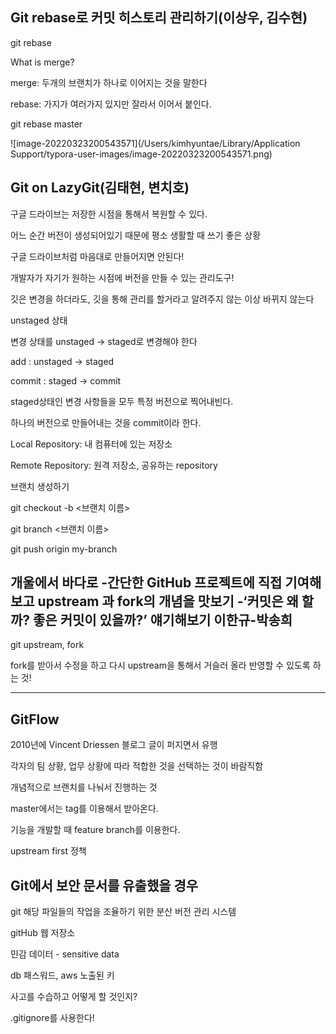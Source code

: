 ## Git rebase로 커밋 히스토리 관리하기(이상우, 김수현)

git rebase

What is merge?

merge: 두개의 브랜치가 하나로 이어지는 것을 말한다

rebase: 가지가 여러가지 있지만 잘라서 이어서 붙인다.

git rebase master

![image-20220323200543571](/Users/kimhyuntae/Library/Application Support/typora-user-images/image-20220323200543571.png)







## Git on LazyGit(김태현, 변치호)

구글 드라이브는 저장한 시점을 통해서 복원할 수 있다.

어느 순간 버전이 생성되어있기 때문에 평소 생활할 때 쓰기 좋은 상황

구글 드라이브처럼 마음대로 만들어지면 안된다!



개발자가 자기가 원하는 시점에 버전을 만들 수 있는 관리도구!

깃은 변경을 하더라도, 깃을 통해 관리를 할거라고 알려주지 않는 이상 바뀌지 않는다

unstaged 상태

변경 상태를 unstaged -> staged로 변경해야 한다

add : unstaged -> staged

commit : staged -> commit 

staged상태인 변경 사항들을 모두 특정 버전으로 찍어내빈다.

하나의 버전으로 만들어내는 것을 commit이라 한다.



Local Repository: 내 컴퓨터에 있는 저장소

Remote Repository: 원격 저장소, 공유하는 repository



브랜치 생성하기

git checkout -b <브랜치 이름>

git branch <브랜치 이름>



git push origin my-branch





## 개울에서 바다로 -간단한 GitHub 프로젝트에 직접 기여해보고 upstream 과 fork의 개념을 맛보기 -‘커밋은 왜 할까? 좋은 커밋이 있을까?’ 얘기해보기 이한규-박송희

git upstream, fork

fork를 받아서 수정을 하고 다시 upstream을 통해서 거슬러 올라 반영할 수 있도록 하는 것!





---



## GitFlow

2010년에 Vincent Driessen 블로그 글이 퍼지면서 유행

각자의 팀 상황, 업무 상황에 따라 적합한 것을 선택하는 것이 바람직함

개념적으로 브랜치를 나눠서 진행하는 것

master에서는 tag를 이용해서 받아온다.

기능을 개발할 때 feature branch를 이용한다.

upstream first 정책



## Git에서 보안 문서를 유출했을 경우

git 해당 파일들의 작업을 조율하기 위한 분산 버전 관리 시스템

gitHub 웹 저장소

민감 데이터 - sensitive data

db 패스워드, aws 노출된 키

사고를 수습하고 어떻게 할 것인지?

.gitignore를 사용한다!





